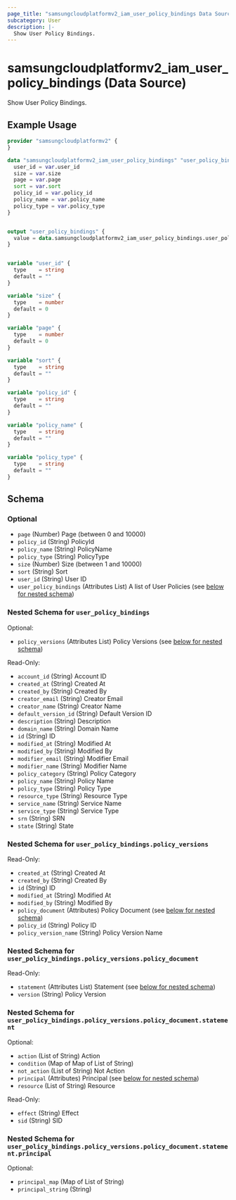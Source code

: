 ```yaml
---
page_title: "samsungcloudplatformv2_iam_user_policy_bindings Data Source - samsungcloudplatformv2"
subcategory: User
description: |-
  Show User Policy Bindings.
---
```


# samsungcloudplatformv2_iam_user_policy_bindings (Data Source)

Show User Policy Bindings.

## Example Usage

```terraform
provider "samsungcloudplatformv2" {
}

data "samsungcloudplatformv2_iam_user_policy_bindings" "user_policy_bindings" {
  user_id = var.user_id
  size = var.size
  page = var.page
  sort = var.sort
  policy_id = var.policy_id
  policy_name = var.policy_name
  policy_type = var.policy_type
}


output "user_policy_bindings" {
  value = data.samsungcloudplatformv2_iam_user_policy_bindings.user_policy_bindings
}


variable "user_id" {
  type    = string
  default = ""
}

variable "size" {
  type    = number
  default = 0
}

variable "page" {
  type    = number
  default = 0
}

variable "sort" {
  type    = string
  default = ""
}

variable "policy_id" {
  type    = string
  default = ""
}

variable "policy_name" {
  type    = string
  default = ""
}

variable "policy_type" {
  type    = string
  default = ""
}
```

<!-- schema generated by tfplugindocs -->
## Schema

### Optional

- `page` (Number) Page (between 0 and 10000)
- `policy_id` (String) PolicyId
- `policy_name` (String) PolicyName
- `policy_type` (String) PolicyType
- `size` (Number) Size (between 1 and 10000)
- `sort` (String) Sort
- `user_id` (String) User ID
- `user_policy_bindings` (Attributes List) A list of User Policies (see [below for nested schema](#nestedatt--user_policy_bindings))

<a id="nestedatt--user_policy_bindings"></a>
### Nested Schema for `user_policy_bindings`

Optional:

- `policy_versions` (Attributes List) Policy Versions (see [below for nested schema](#nestedatt--user_policy_bindings--policy_versions))

Read-Only:

- `account_id` (String) Account ID
- `created_at` (String) Created At
- `created_by` (String) Created By
- `creator_email` (String) Creator Email
- `creator_name` (String) Creator Name
- `default_version_id` (String) Default Version ID
- `description` (String) Description
- `domain_name` (String) Domain Name
- `id` (String) ID
- `modified_at` (String) Modified At
- `modified_by` (String) Modified By
- `modifier_email` (String) Modifier Email
- `modifier_name` (String) Modifier Name
- `policy_category` (String) Policy Category
- `policy_name` (String) Policy Name
- `policy_type` (String) Policy Type
- `resource_type` (String) Resource Type
- `service_name` (String) Service Name
- `service_type` (String) Service Type
- `srn` (String) SRN
- `state` (String) State

<a id="nestedatt--user_policy_bindings--policy_versions"></a>
### Nested Schema for `user_policy_bindings.policy_versions`

Read-Only:

- `created_at` (String) Created At
- `created_by` (String) Created By
- `id` (String) ID
- `modified_at` (String) Modified At
- `modified_by` (String) Modified By
- `policy_document` (Attributes) Policy Document (see [below for nested schema](#nestedatt--user_policy_bindings--policy_versions--policy_document))
- `policy_id` (String) Policy ID
- `policy_version_name` (String) Policy Version Name

<a id="nestedatt--user_policy_bindings--policy_versions--policy_document"></a>
### Nested Schema for `user_policy_bindings.policy_versions.policy_document`

Read-Only:

- `statement` (Attributes List) Statement (see [below for nested schema](#nestedatt--user_policy_bindings--policy_versions--policy_document--statement))
- `version` (String) Policy Version

<a id="nestedatt--user_policy_bindings--policy_versions--policy_document--statement"></a>
### Nested Schema for `user_policy_bindings.policy_versions.policy_document.statement`

Optional:

- `action` (List of String) Action
- `condition` (Map of Map of List of String)
- `not_action` (List of String) Not Action
- `principal` (Attributes) Principal (see [below for nested schema](#nestedatt--user_policy_bindings--policy_versions--policy_document--statement--principal))
- `resource` (List of String) Resource

Read-Only:

- `effect` (String) Effect
- `sid` (String) SID

<a id="nestedatt--user_policy_bindings--policy_versions--policy_document--statement--principal"></a>
### Nested Schema for `user_policy_bindings.policy_versions.policy_document.statement.principal`

Optional:

- `principal_map` (Map of List of String)
- `principal_string` (String)